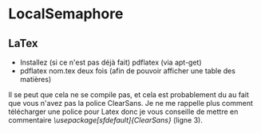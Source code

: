 # LocalSemaphore
## LaTex

* Installez (si ce n'est pas déjà fait) pdflatex (via apt-get)
* pdflatex nom.tex deux fois (afin de pouvoir afficher une table des matières)

Il se peut que cela ne se compile pas, et cela est probablement du au fait que vous n'avez pas la police ClearSans. Je ne me rappelle plus comment télécharger une police pour Latex donc je vous conseille de mettre en commentaire *\usepackage[sfdefault]{ClearSans}* (ligne 3).

